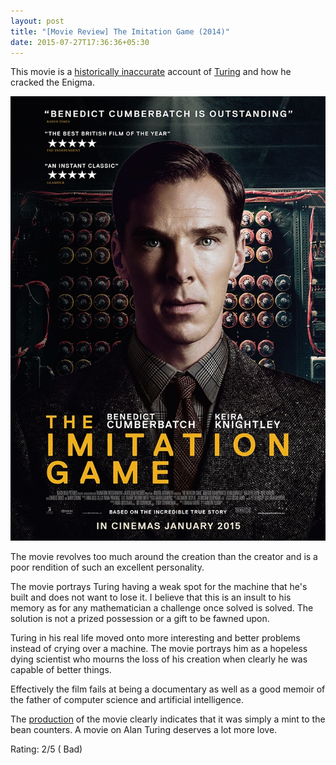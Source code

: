 ```yaml
---
layout: post
title: "[Movie Review] The Imitation Game (2014)"
date: 2015-07-27T17:36:36+05:30
---
```


This movie is a [historically inaccurate](https://en.wikipedia.org/wiki/The_Imitation_Game#Accuracy) account of [Turing](http://en.wikipedia.org/wiki/Alan_Turing) and how he cracked the Enigma.

![The Imitation Game (2014);The Imitation Game (2014)](/img/movie-poster-the-imitation-game.jpg)

The movie revolves too much around the creation than the creator and is a poor rendition of such an excellent personality.

The movie portrays Turing having a weak spot for the machine that he's built and does not want to lose it.
I believe that this is an insult to his memory as for any mathematician a challenge once solved is solved.
The solution is not a prized possession or a gift to be fawned upon.

Turing in his real life moved onto more interesting and better problems instead of crying over a machine.
The movie portrays him as a hopeless dying scientist who mourns the loss of his creation when clearly he was capable of better things.

Effectively the film fails at being a documentary as well as a good memoir of the father of computer science and artificial intelligence.

The [production](https://en.wikipedia.org/wiki/The_Imitation_Game#Production) of the movie clearly indicates that it was simply a mint to the bean counters.
A movie on Alan Turing deserves a lot more love.

Rating: 2/5 ( Bad)
